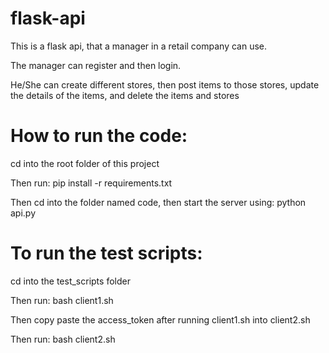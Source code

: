 # flask-api

 This is a flask api, that a manager in a retail company can use.

 The manager can register and then login.

 He/She can create different stores, then post items to those stores, update the details of the items, and  delete the items and stores

# How to run the code:

cd into the root folder of this project

Then run: pip install -r requirements.txt

Then cd into the folder named code, then start the server using: python api.py

# To run the test scripts:

cd into the test_scripts folder

Then run: bash client1.sh

Then copy paste the access_token after running client1.sh into client2.sh

Then run: bash client2.sh
